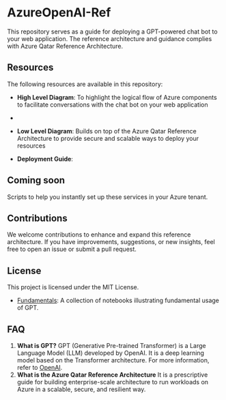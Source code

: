 # AzureOpenAI-Ref
This repository serves as a guide for deploying a GPT-powered chat bot to your web application. The reference architecture and guidance complies with Azure Qatar Reference Architecture. 

## Resources
The following resources are available in this repository:

- **High Level Diagram**: To highlight the logical flow of Azure components to facilitate conversations with the chat bot on your web application
- 
- **Low Level Diagram**: Builds on top of the Azure Qatar Reference Architecture to provide secure and scalable ways to deploy your resources

- **Deployment Guide**:

## Coming soon
Scripts to help you instantly set up these services in your Azure tenant. 

## Contributions
We welcome contributions to enhance and expand this reference architecture. If you have improvements, suggestions, or new insights, feel free to open an issue or submit a pull request.

## License
This project is licensed under the MIT License.
- [Fundamentals](./fundamentals/): A collection of notebooks illustrating fundamental usage of GPT.

## FAQ
1. **What is GPT?**
GPT (Generative Pre-trained Transformer) is a Large Language Model (LLM) developed by OpenAI. It is a deep learning model based on the Transformer architecture. For more information, refer to [OpenAI](openai.com).
2. **What is the Azure Qatar Reference Architecture**
It is a prescriptive guide for building enterprise-scale architecture to run workloads on Azure in a scalable, secure, and resilient way.
